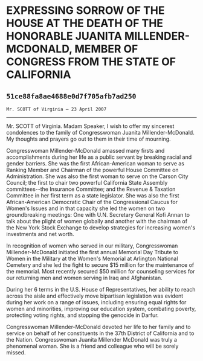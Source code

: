 # EXPRESSING SORROW OF THE HOUSE AT THE DEATH OF THE HONORABLE JUANITA  MILLENDER-MCDONALD, MEMBER OF CONGRESS FROM THE STATE OF CALIFORNIA
## `51ce88fa8ae4688e0d7f705afb7ad250`
`Mr. SCOTT of Virginia — 23 April 2007`

---


Mr. SCOTT of Virginia. Madam Speaker, I wish to offer my sincerest 
condolences to the family of Congresswoman Juanita Millender-McDonald. 
My thoughts and prayers go out to them in their time of mourning.

Congresswoman Millender-McDonald amassed many firsts and 
accomplishments during her life as a public servant by breaking racial 
and gender barriers. She was the first African-American woman to serve 
as Ranking Member and Chairman of the powerful House Committee on 
Administration. She was also the first woman to serve on the Carson 
City Council; the first to chair two powerful California State Assembly 
committees--the Insurance Committee; and the Revenue & Taxation 
Committee in her first term as a state legislator. She was also the 
first African-American Democratic Chair of the Congressional Caucus for 
Women's Issues and in that capacity she led the women on two 
groundbreaking meetings: One with U.N. Secretary General Kofi Annan to 
talk about the plight of women globally and another with the chairman 
of the New York Stock Exchange to develop strategies for increasing 
women's investments and net worth.

In recognition of women who served in our military, Congresswoman 
Millender-McDonald initiated the first annual Memorial Day Tribute to 
Women in the Military at the Women's Memorial at Arlington National 
Cemetery and she led the fight to secure $15 million for the 
maintenance of the memorial. Most recently secured $50 million for 
counseling services for our returning men and women serving in Iraq and 
Afghanistan.

During her 6 terms in the U.S. House of Representatives, her ability 
to reach across the aisle and effectively move bipartisan legislation 
was evident during her work on a range of issues, including ensuring 
equal rights for women and minorities, improving our education system, 
combating poverty, protecting voting rights, and stopping the genocide 
in Darfur.

Congresswoman Millender-McDonald devoted her life to her family and 
to service on behalf of her constituents in the 37th District of 
California and to the Nation. Congresswoman Juanita Millender McDonald 
was truly a phenomenal woman. She is a friend and colleague who will be 
sorely missed.